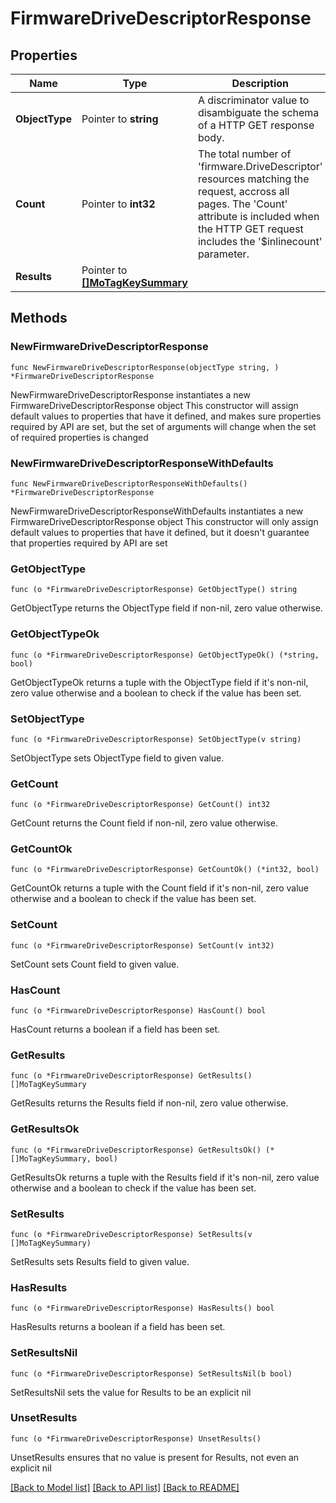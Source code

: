 # FirmwareDriveDescriptorResponse

## Properties

Name | Type | Description | Notes
------------ | ------------- | ------------- | -------------
**ObjectType** | Pointer to **string** | A discriminator value to disambiguate the schema of a HTTP GET response body. | 
**Count** | Pointer to **int32** | The total number of &#39;firmware.DriveDescriptor&#39; resources matching the request, accross all pages. The &#39;Count&#39; attribute is included when the HTTP GET request includes the &#39;$inlinecount&#39; parameter. | [optional] 
**Results** | Pointer to [**[]MoTagKeySummary**](mo.TagKeySummary.md) |  | [optional] 

## Methods

### NewFirmwareDriveDescriptorResponse

`func NewFirmwareDriveDescriptorResponse(objectType string, ) *FirmwareDriveDescriptorResponse`

NewFirmwareDriveDescriptorResponse instantiates a new FirmwareDriveDescriptorResponse object
This constructor will assign default values to properties that have it defined,
and makes sure properties required by API are set, but the set of arguments
will change when the set of required properties is changed

### NewFirmwareDriveDescriptorResponseWithDefaults

`func NewFirmwareDriveDescriptorResponseWithDefaults() *FirmwareDriveDescriptorResponse`

NewFirmwareDriveDescriptorResponseWithDefaults instantiates a new FirmwareDriveDescriptorResponse object
This constructor will only assign default values to properties that have it defined,
but it doesn't guarantee that properties required by API are set

### GetObjectType

`func (o *FirmwareDriveDescriptorResponse) GetObjectType() string`

GetObjectType returns the ObjectType field if non-nil, zero value otherwise.

### GetObjectTypeOk

`func (o *FirmwareDriveDescriptorResponse) GetObjectTypeOk() (*string, bool)`

GetObjectTypeOk returns a tuple with the ObjectType field if it's non-nil, zero value otherwise
and a boolean to check if the value has been set.

### SetObjectType

`func (o *FirmwareDriveDescriptorResponse) SetObjectType(v string)`

SetObjectType sets ObjectType field to given value.


### GetCount

`func (o *FirmwareDriveDescriptorResponse) GetCount() int32`

GetCount returns the Count field if non-nil, zero value otherwise.

### GetCountOk

`func (o *FirmwareDriveDescriptorResponse) GetCountOk() (*int32, bool)`

GetCountOk returns a tuple with the Count field if it's non-nil, zero value otherwise
and a boolean to check if the value has been set.

### SetCount

`func (o *FirmwareDriveDescriptorResponse) SetCount(v int32)`

SetCount sets Count field to given value.

### HasCount

`func (o *FirmwareDriveDescriptorResponse) HasCount() bool`

HasCount returns a boolean if a field has been set.

### GetResults

`func (o *FirmwareDriveDescriptorResponse) GetResults() []MoTagKeySummary`

GetResults returns the Results field if non-nil, zero value otherwise.

### GetResultsOk

`func (o *FirmwareDriveDescriptorResponse) GetResultsOk() (*[]MoTagKeySummary, bool)`

GetResultsOk returns a tuple with the Results field if it's non-nil, zero value otherwise
and a boolean to check if the value has been set.

### SetResults

`func (o *FirmwareDriveDescriptorResponse) SetResults(v []MoTagKeySummary)`

SetResults sets Results field to given value.

### HasResults

`func (o *FirmwareDriveDescriptorResponse) HasResults() bool`

HasResults returns a boolean if a field has been set.

### SetResultsNil

`func (o *FirmwareDriveDescriptorResponse) SetResultsNil(b bool)`

 SetResultsNil sets the value for Results to be an explicit nil

### UnsetResults
`func (o *FirmwareDriveDescriptorResponse) UnsetResults()`

UnsetResults ensures that no value is present for Results, not even an explicit nil

[[Back to Model list]](../README.md#documentation-for-models) [[Back to API list]](../README.md#documentation-for-api-endpoints) [[Back to README]](../README.md)


